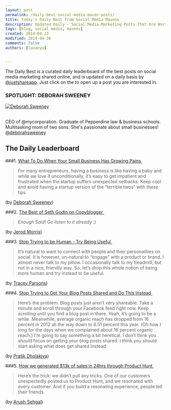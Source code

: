 ```yaml
---
layout: post
permalink: /daily-best-social-media-maven-posts/
title: Today's Daily Best from Social Media Mavens
description: Updated Daily - Social Media Marketing Posts That Are Worth Sharing
tags: [blog, social media, mavens]
created: 2014-04-23
modified: 2014-04-26
comments: false
authors: [lavanya]


---
```



The Daily Best is a curated daily leaderboard of the best posts on social media marketing shared online, and is updated on a daily basis by [@justshareapp](https://twitter.com/justshareapp). Just click on the <i class="icon-link"></i> to open up a post you are interested in.

<div class="article-author-main border-box">
    <h3>SPOTLIGHT: DEBORAH SWEENEY</h3>
    <a href="https://twitter.com/deborahsweeney"><img src="http://cdn.justshareapp.com/DeborahSweeney.jpeg" class="bio-photo large" alt="Deborah Sweeney"></a>
    <br><br>
<p>CEO of @mycorporation. Graduate of Pepperdine law & business schools. Multitasking mom of two sons. She's passionate about small businesses! <a href="https://twitter.com/deborahsweeney">@deborahsweeney</a> </p>
</div>

## The Daily Leaderboard

###1. [What To Do When Your Small Business Has Growing Pains&nbsp;<i class="icon-link"></i>](http://blogs.salesforce.com/company/2014/04/small-business-growing-pains-gp.html)
>For many entrepreneurs, having a business is like having a baby and while we love it unconditionally, it’s easy to get impatient and frustrated when the startup suffers unexpected setbacks.
Keep cool and avoid having a startup version of the “terrible twos” with these tips

(by [Deborah Sweeney](https://twitter.com/deborahsweeney))


###2.  [The Best of Seth Godin on Copyblogger&nbsp;<i class="icon-link"></i>](https://www.copyblogger.com/lede-seth-godin/)
> *Enough Said! Go listen to it already* :)

(by [Jerod Morris](https://twitter.com/JerodMorris))


###3. [Stop Trying to be Human - Try Being Useful&nbsp;<i class="icon-link"></i>](http://www.socialmediaexplorer.com/social-media-marketing/stop-trying-to-be-human-try-being-useful/)
>It’s natural to want to connect with people and their personalities on social. It is however, un-natural to “engage” with a product or brand. I almost never talk to my pillow. I occasionally talk to my treadmill, but not in a nice, friendly way. So, let’s drop this whole notion of being more human and try instead to be useful.

(by [Tracey Parsons](https://twitter.com/tparsons))

###4. [Stop Trying to Get Your Blog Posts Shared and Do This Instead&nbsp;<i class="icon-link"></i>](http://socialmouths.com/blog/2014/04/16/stop-trying-to-get-your-blog-posts-shared-and-do-this-instead/)
>Here’s the problem. Blog posts just aren’t very shareable. Take a minute and scroll through your Facebook feed right now. Keep scrolling until you find a blog post in there. Yeah, it’s going to be a while.
Meanwhile, average organic reach has dropped from 16 percent in 2012 all the way down to 6.51 percent this year. (Oh how I long for the days when we complained about 16 percent organic reach.)
I’m going to say something a bit heretical. I don’t think you should focus on getting your blog posts shared.
I think you should start asking what does get shared instead.

(by [Pratik Dholakiya](https://twitter.com/DholakiyaPratik))

###5. [How we generated $13k of sales in 24hrs through Product Hunt&nbsp;<i class="icon-link"></i>](https://medium.com/on-startups/4ab5a28f018c)
>Here’s the trick: we didn’t pull any tricks. One of our customers unexpectedly posted us to Product Hunt, and we resonated with every customer. And if you build a resonating experience, people tell their friends.

(by [Arush Sehgal](https://twitter.com/arush))
